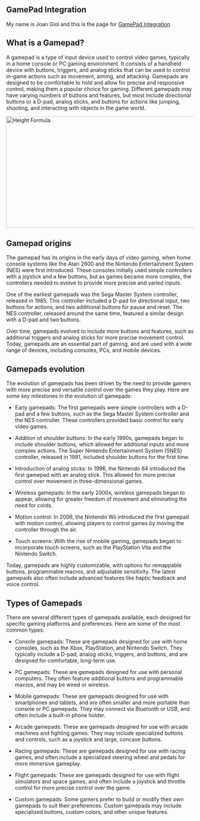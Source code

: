 ## GamePad Integration

My name is Joan Giol and this is the page for [GamePad Integration](https://github.com/GHOSTVCL/ghostvcl.github.io)

## What is a Gamepad?

A gamepad is a type of input device used to control video games, typically in a home console or PC gaming environment. It consists of a handheld device with buttons, triggers, and analog sticks that can be used to control in-game actions such as movement, aiming, and attacking. Gamepads are designed to be comfortable to hold and allow for precise and responsive control, making them a popular choice for gaming. Different gamepads may have varying numbers of buttons and features, but most include directional buttons or a D-pad, analog sticks, and buttons for actions like jumping, shooting, and interacting with objects in the game world.

<img src="https://www.google.com/search?q=gamepad&rlz=1C1CHBF_esES921ES921&sxsrf=APwXEderpbYvAITvFgmBJ-tCagijdSgQ0g:1681825571619&source=lnms&tbm=isch&sa=X&ved=2ahUKEwiF0JS-yLP-AhVpVKQEHZo0DucQ_AUoAXoECAMQAw&biw=1920&bih=937&dpr=1#imgrc=GaEm_1uDr5rKRM" alt="Height Formula" width="600" height="300">

## Gamepad origins

The gamepad has its origins in the early days of video gaming, when home console systems like the Atari 2600 and the Nintendo Entertainment System (NES) were first introduced. These consoles initially used simple controllers with a joystick and a few buttons, but as games became more complex, the controllers needed to evolve to provide more precise and varied inputs.

One of the earliest gamepads was the Sega Master System controller, released in 1985. This controller included a D-pad for directional input, two buttons for actions, and two additional buttons for pause and reset. The NES controller, released around the same time, featured a similar design with a D-pad and two buttons.

Over time, gamepads evolved to include more buttons and features, such as additional triggers and analog sticks for more precise movement control. Today, gamepads are an essential part of gaming, and are used with a wide range of devices, including consoles, PCs, and mobile devices.

## Gamepads evolution

The evolution of gamepads has been driven by the need to provide gamers with more precise and versatile control over the games they play. Here are some key milestones in the evolution of gamepads:

- Early gamepads: The first gamepads were simple controllers with a D-pad and a few buttons, such as the Sega Master System controller and the NES controller. These controllers provided basic control for early video games.

- Addition of shoulder buttons: In the early 1990s, gamepads began to include shoulder buttons, which allowed for additional inputs and more complex actions. The Super Nintendo Entertainment System (SNES) controller, released in 1991, included shoulder buttons for the first time.

- Introduction of analog sticks: In 1996, the Nintendo 64 introduced the first gamepad with an analog stick. This allowed for more precise control over movement in three-dimensional games.

- Wireless gamepads: In the early 2000s, wireless gamepads began to appear, allowing for greater freedom of movement and eliminating the need for cords.

- Motion control: In 2006, the Nintendo Wii introduced the first gamepad with motion control, allowing players to control games by moving the controller through the air.

- Touch screens: With the rise of mobile gaming, gamepads began to incorporate touch screens, such as the PlayStation Vita and the Nintendo Switch.

Today, gamepads are highly customizable, with options for remappable buttons, programmable macros, and adjustable sensitivity. The latest gamepads also often include advanced features like haptic feedback and voice control.

## Types of Gamepads

There are several different types of gamepads available, each designed for specific gaming platforms and preferences. Here are some of the most common types:

- Console gamepads: These are gamepads designed for use with home consoles, such as the Xbox, PlayStation, and Nintendo Switch. They typically include a D-pad, analog sticks, triggers, and buttons, and are designed for comfortable, long-term use.

- PC gamepads: These are gamepads designed for use with personal computers. They often feature additional buttons and programmable macros, and may be wired or wireless.

- Mobile gamepads: These are gamepads designed for use with smartphones and tablets, and are often smaller and more portable than console or PC gamepads. They may connect via Bluetooth or USB, and often include a built-in phone holder.

- Arcade gamepads: These are gamepads designed for use with arcade machines and fighting games. They may include specialized buttons and controls, such as a joystick and large, concave buttons.

- Racing gamepads: These are gamepads designed for use with racing games, and often include a specialized steering wheel and pedals for more immersive gameplay.

- Flight gamepads: These are gamepads designed for use with flight simulators and space games, and often include a joystick and throttle control for more precise control over the game.

- Custom gamepads: Some gamers prefer to build or modify their own gamepads to suit their preferences. Custom gamepads may include specialized buttons, custom colors, and other unique features.
